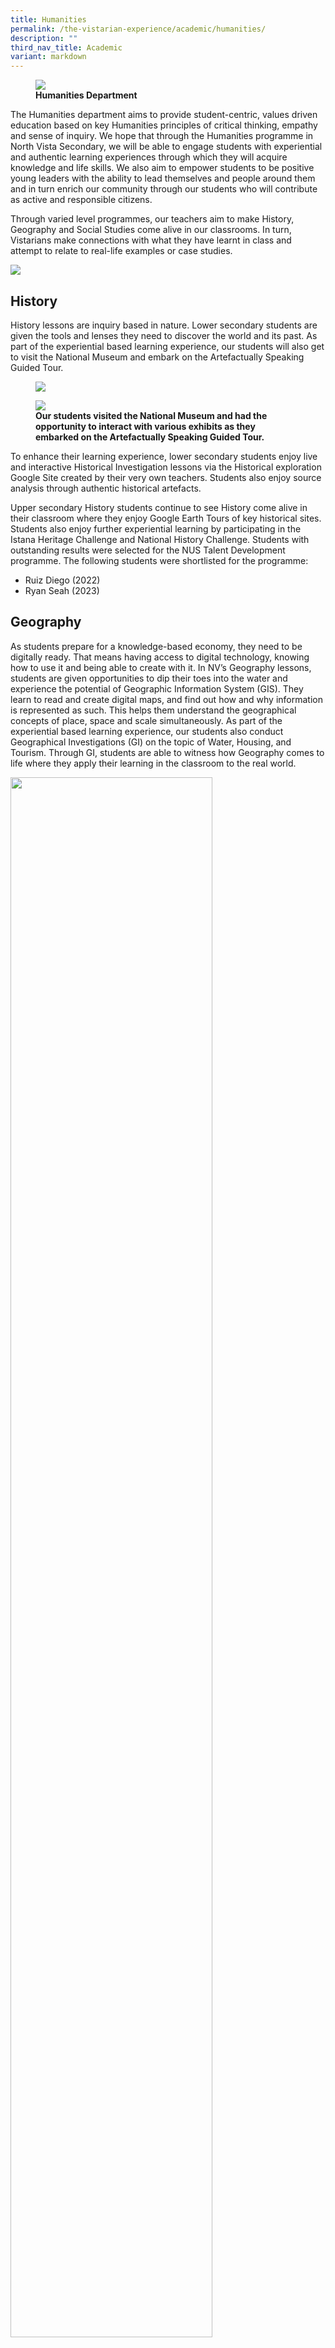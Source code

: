 ```yaml
---
title: Humanities
permalink: /the-vistarian-experience/academic/humanities/
description: ""
third_nav_title: Academic
variant: markdown
---
```

<figure>
<img src="/images/Humanities%20Department.jpg">
<figcaption> <strong> Humanities Department </strong> </figcaption>
</figure>

The Humanities department aims to provide student-centric, values driven education based on key Humanities principles of critical thinking, empathy and sense of inquiry. We hope that through the Humanities programme in North Vista Secondary, we will be able to engage students with experiential and authentic learning experiences through which they will acquire knowledge and life skills. We also aim to empower students to be positive young leaders with the ability to lead themselves and people around them and in turn enrich our community through our students who will contribute as active and responsible citizens.  

Through varied level programmes, our teachers aim to make History, Geography and Social Studies come alive in our classrooms. In turn, Vistarians make connections with what they have learnt in class and attempt to relate to real-life examples or case studies.

![](/images/humanities1.png)

History
---------

History lessons are inquiry based in nature. Lower secondary students are given the tools and lenses they need to discover the world and its past. As part of the experiential based learning experience, our students will also get to visit the National Museum and embark on the Artefactually Speaking Guided Tour. 

<figure>
<img src="/images/The%20Vistarian%20Experience/Academic/Humanities1.jpg">
<figcaption> <strong> </strong> </figcaption>
</figure>

<figure>
<img src="/images/The%20Vistarian%20Experience/Academic/Humanities2.jpg">
<figcaption> <strong> Our students visited the National Museum and had the opportunity to interact with various exhibits as they embarked on the Artefactually Speaking Guided Tour.</strong> </figcaption>
</figure>

To enhance their learning experience, lower secondary students enjoy live and interactive Historical Investigation lessons via the Historical exploration Google Site created by their very own teachers. Students also enjoy source analysis through authentic historical artefacts.

Upper secondary History students continue to see History come alive in their classroom where they enjoy Google Earth Tours of key historical sites. Students also enjoy further experiential learning by participating in the Istana Heritage Challenge and National History Challenge. Students with outstanding results were selected for the NUS Talent Development programme. The following students were shortlisted for the programme:

* Ruiz Diego (2022)
* Ryan Seah (2023)

Geography
---------

As students prepare for a knowledge-based economy, they need to be digitally ready. That means having access to digital technology, knowing how to use it and being able to create with it.
In NV’s Geography lessons, students are given opportunities to dip their toes into the water and experience the potential of Geographic Information System (GIS). They learn to read and create digital maps, and find out how and why information is represented as such. This helps them understand the geographical concepts of place, space and scale simultaneously. As part of the experiential based learning experience, our students also conduct Geographical Investigations (GI) on the topic of Water, Housing, and Tourism. Through GI, students are able to witness how Geography comes to life where they apply their learning in the classroom to the real world. 

<img src="/images/The%20Vistarian%20Experience/Academic/Humanities3.jpg" style="width:80%">
<figcaption> <strong> </strong> </figcaption>

<figure>
<img src="/images/The%20Vistarian%20Experience/Academic/Humanities4.jpg">
<figcaption> <strong> Our Secondary 4 students conducted a questionnaire survey with tourists at Chinatown for their Tourism GI. (Left) The Secondary 1 students visited Punggol Park and drew a field sketch for their GI on Water Resources.</strong> </figcaption>
</figure>

In addition, learning journeys are conducted to further enhance the experiential learning experience for our students. For instance, our Secondary 3 students embarked on a learning journey to visit Science Centre Singapore, where they explored the exhibition ‘Earth Alive’, which showcases the elements of Earth Sciences and Earth Systems. 

<img src="/images/The%20Vistarian%20Experience/Academic/Humanities5.jpg">
<figcaption> <strong> </strong> </figcaption>

<figure>
<img src="/images/The%20Vistarian%20Experience/Academic/Humanities6.jpg">
<figcaption> <strong> At the Science Centre, our students worked in groups to tackle disaster management scenarios and experienced the wind speeds of a typhoon in a typhoon stimulator. </strong> </figcaption>
</figure>

Every year, a team of students would represent NV to participate in the NUS Geography Challenge. The following students with outstanding results were selected to join the NUS Talent Development Programme: 

* Don Koo (2019)
* Izzy Lui (2021)

Social Studies
---------

The Social Studies curriculum aspires toward the growth of our students as informed, concerned and participative citizens. At the heart of the Singapore Social Studies curriculum lies the preparation of our students to become citizens of tomorrow by aiding them in better comprehending the interconnectedness of Singapore and the world they live in, as well as in appreciating the complexities of the human experience.
Drawing on aspects of society that hold meaning and interest for the students, Social Studies seeks to ignite the curiosity of students to inquire into real-world issues that affect their lives. This endeavor aims to assist students in gaining relevant knowledge and understanding of these issues and in developing critical and reflective thinking skills. Students engage in discovering the needs and concerns within Singaporean society and consider how they can contribute to making Singapore a better place for all. Through such inquiry and authentic learning experiences, students become capable of appreciating multiple perspectives and finding inspiration to demonstrate concern for the society and the world they live in.
<br>
Additionally, upper secondary students have the privilege of visiting the Parliament House, the epicenter of our nation's democratic process. This immersive educational journey offers them a unique opportunity to witness governance in action. During their visit, our students had the chance to explore the hallowed halls where laws are debated and decisions are made, gaining invaluable insights into the inner workings of our democracy. This experience has not only deepened their understanding of civics and governance but has also ignited their inspiration to become proactive and well-informed citizens as an integral part of their Social Studies learning journey.

<img src="/images/The%20Vistarian%20Experience/Academic/Humanities7.jpg">
<figcaption> <strong> </strong> </figcaption>

<figure>
<img src="/images/The%20Vistarian%20Experience/Academic/Humanities8.jpg" style="width:80%">
<figcaption> <strong> Our students visited the Parliament House and learnt about gifts of appreciation exchange between country leaders through game play.  </strong> </figcaption>
</figure>
